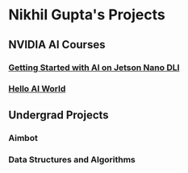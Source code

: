 # Nikhil Gupta's Projects

## NVIDIA AI Courses
### [Getting Started with AI on Jetson Nano DLI](https://github.com/nikhil-x-gupta/jetson-ai-fundamentals)

### [Hello AI World](https://github.com/nikhil-x-gupta/jetson-inference/tree/master)



## Undergrad Projects
### Aimbot
### Data Structures and Algorithms

<!--
**nikhil-x-gupta/nikhil-x-gupta** is a ✨ _special_ ✨ repository because its `README.md` (this file) appears on your GitHub profile.

Here are some ideas to get you started:

- 🔭 I’m currently working on ...
- 🌱 I’m currently learning ...
- 👯 I’m looking to collaborate on ...
- 🤔 I’m looking for help with ...
- 💬 Ask me about ...
- 📫 How to reach me: ...
- 😄 Pronouns: ...
- ⚡ Fun fact: ...
-->
